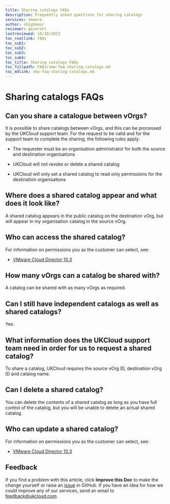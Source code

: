 ```yaml
---
title: Sharing catalogs FAQs
description: Frequently asked questions for sharing catalogs
services: vmware
author: shighmoor
reviewer: geverett
lastreviewed: 10/10/2022
toc_rootlink: FAQs
toc_sub1: 
toc_sub2:
toc_sub3:
toc_sub4:
toc_title: Sharing catalogs FAQs
toc_fullpath: FAQs/vmw-faq-sharing-catalogs.md
toc_mdlink: vmw-faq-sharing-catalogs.md
---
```


# Sharing catalogs FAQs

## Can you share a catalogue between vOrgs?

It is possible to share catalogs between vOrgs, and this can be processed by the UKCloud support team. For the request to be valid and for the support team to complete the sharing, the following rules apply:

- The requester must be an organisation administrator for both the source and destination organisations

- UKCloud will not revoke or delete a shared catalog

- UKCloud will only set a shared catalog to read only permissions for the destination organisations

## Where does a shared catalog appear and what does it look like?

A shared catalog appears in the public catalog on the destination vOrg, but will appear in my organisation catalog in the source vOrg.

## Who can access the shared catalog?

For information on permissions you as the customer can select, see:

- [VMware Cloud Director 10.3](https://docs.vmware.com/en/VMware-Cloud-Director/10.3/VMware-Cloud-Director-Service-Provider-Admin-Portal-Guide/GUID-BC504F6B-3D38-4F25-AACF-ED584063754F.html)

## How many vOrgs can a catalog be shared with?

A catalog can be shared with as many vOrgs as required.

## Can I still have independent catalogs as well as shared catalogs?

Yes.

## What information does the UKCloud support team need in order for us to request a shared catalog?

To share a catalog, UKCloud requires the source vOrg ID, destination vOrg ID and catalog name.

## Can I delete a shared catalog?

You can delete the contents of a shared catalog as long as you have full control of the catalog, but you will be unable to delete an actual shared catalog.

## Who can update a shared catalog?

For information on permissions you as the customer can select, see:

- [VMware Cloud Director 10.3](https://docs.vmware.com/en/VMware-Cloud-Director/10.3/VMware-Cloud-Director-Service-Provider-Admin-Portal-Guide/GUID-BC504F6B-3D38-4F25-AACF-ED584063754F.html)

## Feedback

If you find a problem with this article, click **Improve this Doc** to make the change yourself or raise an [issue](https://github.com/UKCloud/documentation/issues) in GitHub. If you have an idea for how we could improve any of our services, send an email to <feedback@ukcloud.com>.
